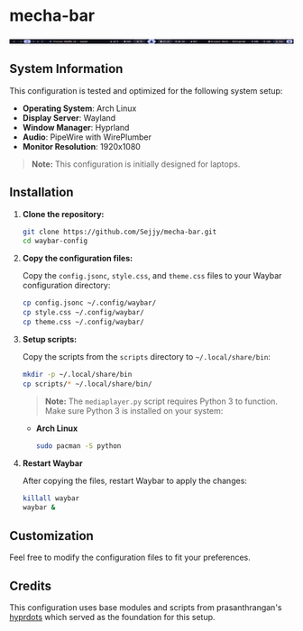 # mecha-bar
![Mecha Bar](/preview/mecha-bar.png)

## System Information
This configuration is tested and optimized for the following system setup:

- **Operating System**: Arch Linux
- **Display Server**: Wayland
- **Window Manager**: Hyprland
- **Audio**: PipeWire with WirePlumber
- **Monitor Resolution**: 1920x1080

> **Note:** This configuration is initially designed for laptops.

## Installation
1. **Clone the repository:**

   ```bash
   git clone https://github.com/Sejjy/mecha-bar.git
   cd waybar-config
   ```
2. **Copy the configuration files:**

    Copy the `config.jsonc`, `style.css`, and `theme.css` files to your Waybar configuration directory:
    ```bash
    cp config.jsonc ~/.config/waybar/
    cp style.css ~/.config/waybar/
    cp theme.css ~/.config/waybar/
   ```
3. **Setup scripts:**

    Copy the scripts from the `scripts` directory to `~/.local/share/bin`:
    ```bash
    mkdir -p ~/.local/share/bin
    cp scripts/* ~/.local/share/bin/
    ```

    > **Note:** The `mediaplayer.py` script requires Python 3 to function. Make sure Python 3 is installed on your system:
    - **Arch Linux**

        ```bash
        sudo pacman -S python
        ```
4. **Restart Waybar**

    After copying the files, restart Waybar to apply the changes:
    ```bash
    killall waybar
    waybar &
    ```

## Customization
Feel free to modify the configuration files to fit your preferences.

## Credits
This configuration uses base modules and scripts from prasanthrangan's [hyprdots](https://github.com/prasanthrangan/hyprdots) which served as the foundation for this setup.


